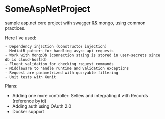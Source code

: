 # SomeAspNetProject
sample asp.net core project with swagger &amp;&amp; mongo, using common practices. 

Here I've used: 

    - Dependency injection (Constructor injection)
    - MediatR pattern for handling async api requests
    - Work with MongoDb (connection string is stored in user-secrets since db is cloud-hosted)
    - Fluent validation for checking request commands 
    - Middleware to handle runtime and validation exceptions
    - Request are parametrized with queryable filtering
    - Unit tests with Xunit

Plans:
 - Adding one more controller: Sellers and integrating it with Records (reference by id)
 - Adding auth using OAuth 2.0
 - Docker support
